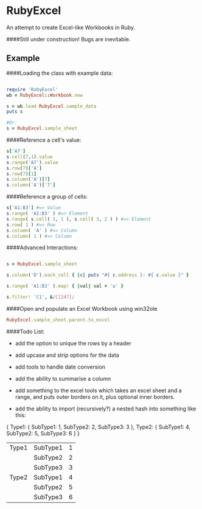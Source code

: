 RubyExcel
=========

An attempt to create Excel-like Workbooks in Ruby.

####Still under construction! Bugs are inevitable.

Example
-------
####Loading the class with example data:
```ruby

require 'RubyExcel'
wb = RubyExcel::Workbook.new

s = wb.load RubyExcel.sample_data
puts s

#Or:
s = RubyExcel.sample_sheet

```

####Reference a cell's value:
```ruby
s['A7']
s.cell(7,1).value
s.range('A7').value
s.row(7)['A']
s.row(7)[1]
s.column('A')[7]
s.column('A')['7']

```
####Reference a group of cells:

```ruby
s['A1:B3'] #=> Value
s.range( 'A1:B3' ) #=> Element
s.range( s.cell( 1, 1 ), s.cell( 3, 2 ) ) #=> Element
s.row( 1 ) #=> Row
s.column( 'A' ) #=> Column
s.column( 1 ) #=> Column

```

####Advanced Interactions:
```ruby

s = RubyExcel.sample_sheet

s.column('D').each_cell { |c| puts "#{ c.address }: #{ c.value }" }

s.range( 'A1:B3' ).map! { |val| val + 'a' }

s.filter! 'C1', &/C[247]/

```

####Open and populate an Excel Workbook using win32ole
```ruby
RubyExcel.sample_sheet.parent.to_excel
```

####Todo List:

- add the option to unique the rows by a header

- add upcase and strip options for the data

- add tools to handle date conversion

- add the ability to summarise a column

- add something to the excel tools which takes an excel sheet and a range, and puts outer borders on it, plus optional inner borders.

- add the ability to import (recursively?) a nested hash into something like this:

{ Type1: { SubType1: 1, SubType2: 2, SubType3: 3 }, Type2: { SubType1: 4, SubType2: 5, SubType3: 6 } }
<table>
<tr>
<td>Type1<td>SubType1<td>1
<tr><td><td>SubType2<td>2
<tr><td><td>SubType3<td>3
<tr><td>Type2<td>SubType1<td>4
<tr><td><td>SubType2<td>5
<tr><td><td>SubType3<td>6
